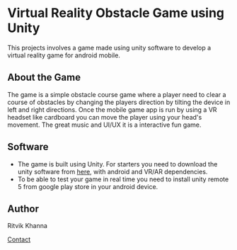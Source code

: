 # Virtual Reality Obstacle Game using Unity 

This projects involves a game made using unity software to develop a virtual reality game for android mobile.

## About the Game

The game is a simple obstacle course game where a player need to clear a course of obstacles by changing the players direction by tilting the device in left and right directions. Once the mobile game app is run by using a VR headset like cardboard you can move the player using your head's movement. The great music and UI/UX it is a interactive fun game.

## Software

* The game is built using Unity. For starters you need to download the unity software from [here](https://store.unity.com/products/unity-personal), with android and VR/AR dependencies.
* To be able to test your game in real time you need to install unity remote 5 from google play store in your android device.

## Author

Ritvik Khanna

[Contact](mailto:ritvikkhanna09@gmail.com)